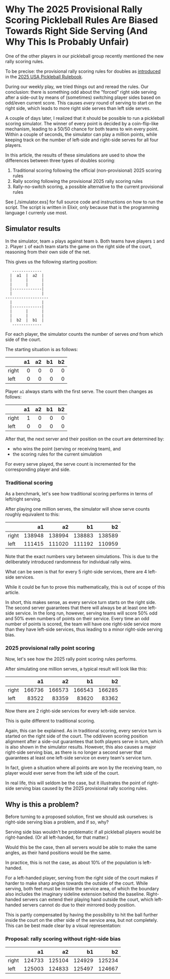 # Why The 2025 Provisional Rally Scoring Pickleball Rules Are Biased Towards Right Side Serving (And Why This Is Probably Unfair)

One of the other players in our pickleball group recently mentioned the new rally scoring rules.

To be precise: the provisional rally scoring rules for doubles as [introduced](https://usapickleball.org/docs/2025-USA-Pickleball-Rulebook-Change-Document.pdf) in the [2025 USA Pickleball Rulebook](https://usapickleball.org/docs/2025-USA-Pickleball-Rulebook.pdf).

During our weekly play, we tried things out and reread the rules. Our conclusion: there is something odd about the "forced" right side serving after a side-out by means of (sometimes) switching player sides based on odd/even current score. This causes _every_ round of serving to start on the right side, which leads to more right side serves than left side serves.

A couple of days later, I realized that it should be possible to run a pickleball scoring simulator. The winner of every point is decided by a coin-flip-like mechanism, leading to a 50/50 chance for both teams to win every point. Within a couple of seconds, the simulator can play a million points, while keeping track on the number of left-side and right-side serves for all four players.

In this article, the results of these simulations are used to show the differences between three types of doubles scoring:

1. Traditional scoring following the official (non-provisional) 2025 scoring rules
2. Rally scoring following the provisional 2025 rally scoring rules
3. Rally-no-switch scoring, a possible alternative to the current provisional rules

See [./simulator.exs] for full source code and instructions on how to run the script. The script is written in Elixir, only because that is the programming language I currenly use most.

## Simulator results

In the simulator, team `a` plays against team `b`. Both teams have players `1` and `2`. Player `1` of each team starts the game on the right side of the court, reasoning from their own side of the net.

This gives us the following starting position:


```
   -------------
  |  a1  |  a2  |
  |      |      |
  |      |      |
  |-------------|
  |             |
-------------------
  |             |
  |-------------|
  |      |      |
  |      |      |
  |  b2  |  b1  |
   -------------
```


For each player, the simulator counts the number of serves _and_ from which side of the court.

The starting situation is as follows:

|     |a1|a2|b1|b2|
|-----|-:|-:|-:|-:|
|right| 0| 0| 0| 0|
|left | 0| 0| 0| 0|

Player `a1` always starts with the first serve. The count then changes as follows:

|     |a1|a2|b1|b2|
|-----|-:|-:|-:|-:|
|right| 1| 0| 0| 0|
|left | 0| 0| 0| 0|

After that, the next server and their position on the court are determined by:

- who wins the point (serving or receiving team), and
- the scoring rules for the current simulation

For every serve played, the serve count is incremented for the corresponding player and side.

### Traditional scoring

As a benchmark, let's see how traditional scoring performs in terms of left/right serving.

After playing one million serves, the simulator will show serve counts roughly equivalent to this:

|     |a1    |a2    |b1    |b2    |
|-----|-----:|-----:|-----:|-----:|
|right|138948|138994|138883|138589|
|left |111415|111020|111192|110959|

Note that the exact numbers vary between simulations. This is due to the deliberately introduced randomness for individual rally wins.

What can be seen is that for every 5 right-side services, there are 4 left-side services.

While it could be fun to prove this mathematically, this is out of scope of this article.

In short, this makes sense, as every service turn starts on the right side. The second server guarantees that there will always be at least one left-side service. In the long run, however, serving teams will score 50% odd and 50% even numbers of points on their service. Every time an odd number of points is scored, the team will have one right-side service more than they have left-side services, thus leading to a minor right-side serving bias.

### 2025 provisional rally point scoring

Now, let's see how the 2025 rally point scoring rules performs.

After simulating one million serves, a typical result will look like this:

|     |a1    |a2    |b1    |b2    |
|-----|-----:|-----:|-----:|-----:|
|right|166736|166573|166543|166285|
|left | 83522| 83359| 83620| 83362|

Now there are 2 right-side services for every left-side service.

This is quite different to traditional scoring.

Again, this can be explained. As in traditional scoring, every service turn is started on the right side of the court. The odd/even scoring position alignment after a side-out guarantees that both players serve in turn, which is also shown in the simulator results. However, this also causes a major right-side serving bias, as there is no longer a second server that guarantees at least one left-side service on every team's service turn.

In fact, given a situation where all points are won by the receiving team, no player would ever serve from the left side of the court.

In real life, this will seldom be the case, but it illustrates the point of right-side serving bias caused by the 2025 provisional rally scoring rules.

## Why is this a problem?

Before turning to a proposed solution, first we should ask ourselves: is right-side serving bias a problem, and if so, why?

Serving side bias wouldn't be problematic if all pickleball players would be right-handed. (Or all left-handed, for that matter.)

Would this be the case, then all servers would be able to make the same angles, as their hand positions would be the same.

In practice, this is not the case, as about 10% of the population is left-handed.

For a left-handed player, serving from the right side of the court makes if harder to make sharp angles towards the outside of the court. While serving, both feet must be inside the service area, of which the boundary also includes the imaginary sideline extension behind the baseline. Right-handed servers can extend their playing hand outside the court, which left-handed servers cannot do due to their mirrored body position.

This is partly compensated by having the possibility to hit the ball further inside the court on the other side of the service area, but not completely. This can be best made clear by a visual representation:




### Proposal: rally scoring without right-side bias


|     |a1    |a2    |b1    |b2    |
|-----|-----:|-----:|-----:|-----:|
|right|124733|125104|124929|125234|
|left |125003|124833|125497|124667|

